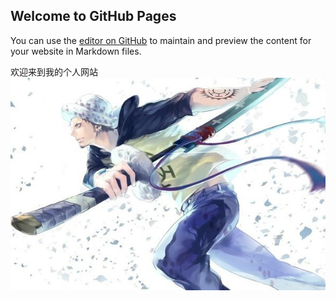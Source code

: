 ## Welcome to GitHub Pages

You can use the [editor on GitHub](https://github.com/nanyangcheng/chengpeng.github.com/edit/master/index.md) to maintain and preview the content for your website in Markdown files.

欢迎来到我的个人网站
![fsdfs](https://github.com/nanyangcheng/chengpeng.github.com/blob/master/psb%20(4).jpg)
